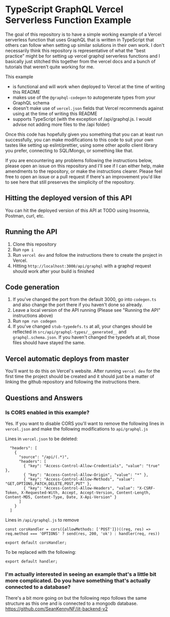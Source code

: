 # TypeScript GraphQL Vercel Serverless Function Example

The goal of this repository is to have a simple working example of a Vercel serverless function that uses GraphQL that is written in TypeScript that others can follow when setting up similar solutions in their own work. I don't necessarily think this repository is representative of what the "best practice" might be for setting up vercel graphql serverless functions and I basically just stitched this together from the vercel docs and a bunch of tutorials that weren't quite working for me.

This example
- is functional and will work when deployed to Vercel at the time of writing this README
- makes use of the `@graphql-codegen` to autogenerate types from your GraphQL schema
- doesn't make use of `vercel.json` fields that Vercel recommends against using at the time of writing this README
- supports TypeScript (with the exception of /api/graphql.js. I would advise not adding more files to the /api folder)

Once this code has hopefully given you something that you can at least run successfully, you can make modifications to this code to suit your own tastes like setting up eslint/prettier, using some other apollo client library you prefer, connecting to SQL/Mongo, or something like that.

If you are encountering any problems following the instructions below, please open an issue on this repository and I'll see if I can either help, make amendments to the repository, or make the instructions clearer. Please feel free to open an issue or a pull request if there's an improvement you'd like to see here that still preserves the simplicity of the repository.

## Hitting the deployed version of this API

You can hit the deployed version of this API at TODO using Insomnia, Postman, curl, etc.

## Running the API

1. Clone this repository
2. Run `npm i`
3. Run `vercel dev` and follow the instructions there to create the project in Vercel.
4. Hitting `http://localhost:3000/api/graphql` with a graphql request should work after your build is finished

## Code generation

1. If you've changed the port from the default 3000, go into `codegen.ts` and also change the port there if you haven't done so already.
2. Leave a local version of the API running (Please see "Running the API" instructions above)
3. Run `npm run codegen`
4. If you've changed `stub-typedefs.ts` at all, your changes should be reflected in `src/api/graphql-types/__generated__` and `graphql.schema.json`. If you haven't changed the typedefs at all, those files should have stayed the same.

## Vercel automatic deploys from master

You'll want to do this on Vercel's website. After running `vercel dev` for the first time the project should be created and it should just be a matter of linking the github repository and following the instructions there.

## Questions and Answers

### Is CORS enabled in this example?

Yes. If you want to disable CORS you'll want to remove the following lines in `vercel.json` and make the following modifications to `api/graphql.js`

Lines in `vercel.json` to be deleted:
```
  "headers": [
    {
      "source": "/api/(.*)",
      "headers": [
        { "key": "Access-Control-Allow-Credentials", "value": "true" },
        { "key": "Access-Control-Allow-Origin", "value": "*" },
        { "key": "Access-Control-Allow-Methods", "value": "GET,OPTIONS,PATCH,DELETE,POST,PUT" },
        { "key": "Access-Control-Allow-Headers", "value": "X-CSRF-Token, X-Requested-With, Accept, Accept-Version, Content-Length, Content-MD5, Content-Type, Date, X-Api-Version" }
      ]
    }
  ]
```
Lines in `/api/graphql.js` to remove
```
const corsHandler = cors({allowMethods: ['POST']})((req, res) => req.method === 'OPTIONS' ? send(res, 200, 'ok') : handler(req, res))

export default corsHandler;
```
To be replaced with the following:
```
export default handler;
```

### I'm actually interested in seeing an example that's a little bit more complicated. Do you have something that's actually connected to a database?

There's a bit more going on but the following repo follows the same structure as this one and is connected to a mongodb database. https://github.com/SeanKennyNF/iit-backend-v2